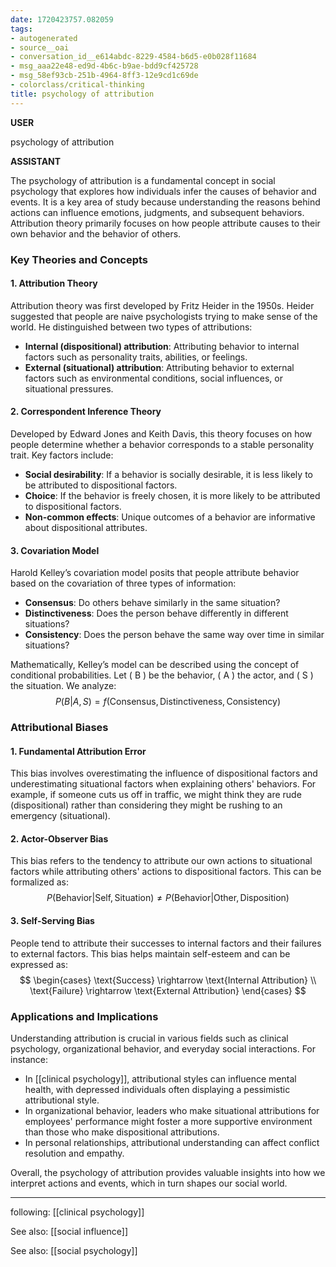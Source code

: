 ```yaml
---
date: 1720423757.082059
tags:
- autogenerated
- source__oai
- conversation_id__e614abdc-8229-4584-b6d5-e0b028f11684
- msg_aaa22e48-ed9d-4b6c-b9ae-bdd9cf425728
- msg_58ef93cb-251b-4964-8ff3-12e9cd1c69de
- colorclass/critical-thinking
title: psychology of attribution
---
```


**USER**

psychology of attribution


**ASSISTANT**

The psychology of attribution is a fundamental concept in social psychology that explores how individuals infer the causes of behavior and events. It is a key area of study because understanding the reasons behind actions can influence emotions, judgments, and subsequent behaviors. Attribution theory primarily focuses on how people attribute causes to their own behavior and the behavior of others.

### Key Theories and Concepts

#### 1. **Attribution Theory**
Attribution theory was first developed by Fritz Heider in the 1950s. Heider suggested that people are naive psychologists trying to make sense of the world. He distinguished between two types of attributions:
- **Internal (dispositional) attribution**: Attributing behavior to internal factors such as personality traits, abilities, or feelings.
- **External (situational) attribution**: Attributing behavior to external factors such as environmental conditions, social influences, or situational pressures.

#### 2. **Correspondent Inference Theory**
Developed by Edward Jones and Keith Davis, this theory focuses on how people determine whether a behavior corresponds to a stable personality trait. Key factors include:
- **Social desirability**: If a behavior is socially desirable, it is less likely to be attributed to dispositional factors.
- **Choice**: If the behavior is freely chosen, it is more likely to be attributed to dispositional factors.
- **Non-common effects**: Unique outcomes of a behavior are informative about dispositional attributes.

#### 3. **Covariation Model**
Harold Kelley’s covariation model posits that people attribute behavior based on the covariation of three types of information:
- **Consensus**: Do others behave similarly in the same situation?
- **Distinctiveness**: Does the person behave differently in different situations?
- **Consistency**: Does the person behave the same way over time in similar situations?

Mathematically, Kelley’s model can be described using the concept of conditional probabilities. Let \( B \) be the behavior, \( A \) the actor, and \( S \) the situation. We analyze:
$$
P(B | A, S) = f(\text{Consensus}, \text{Distinctiveness}, \text{Consistency})
$$

### Attributional Biases

#### 1. **Fundamental Attribution Error**
This bias involves overestimating the influence of dispositional factors and underestimating situational factors when explaining others' behaviors. For example, if someone cuts us off in traffic, we might think they are rude (dispositional) rather than considering they might be rushing to an emergency (situational).

#### 2. **Actor-Observer Bias**
This bias refers to the tendency to attribute our own actions to situational factors while attributing others' actions to dispositional factors. This can be formalized as:
$$
P(\text{Behavior} | \text{Self}, \text{Situation}) \neq P(\text{Behavior} | \text{Other}, \text{Disposition})
$$

#### 3. **Self-Serving Bias**
People tend to attribute their successes to internal factors and their failures to external factors. This bias helps maintain self-esteem and can be expressed as:
$$
\begin{cases} 
\text{Success} \rightarrow \text{Internal Attribution} \\
\text{Failure} \rightarrow \text{External Attribution}
\end{cases}
$$

### Applications and Implications

Understanding attribution is crucial in various fields such as clinical psychology, organizational behavior, and everyday social interactions. For instance:
- In [[clinical psychology]], attributional styles can influence mental health, with depressed individuals often displaying a pessimistic attributional style.
- In organizational behavior, leaders who make situational attributions for employees' performance might foster a more supportive environment than those who make dispositional attributions.
- In personal relationships, attributional understanding can affect conflict resolution and empathy.

Overall, the psychology of attribution provides valuable insights into how we interpret actions and events, which in turn shapes our social world.


---


following: [[clinical psychology]]

See also: [[social influence]]


See also: [[social psychology]]